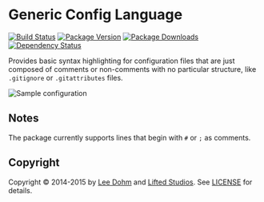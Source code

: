 # Generic Config Language

[![Build Status](https://img.shields.io/travis/lee-dohm/language-generic-config.svg)](https://travis-ci.org/lee-dohm/language-generic-config)
[![Package Version](https://img.shields.io/apm/v/language-generic-config.svg)](https://atom.io/packages/language-generic-config)
[![Package Downloads](https://img.shields.io/apm/dm/language-generic-config.svg)](https://atom.io/packages/language-generic-config)
[![Dependency Status](https://img.shields.io/david/lee-dohm/language-generic-config.svg)](https://david-dm.org/lee-dohm/language-generic-config)

Provides basic syntax highlighting for configuration files that are just composed of comments or non-comments with no particular structure, like `.gitignore` or `.gitattributes` files.

![Sample configuration](https://raw.githubusercontent.com/lee-dohm/language-generic-config/master/sample.png)

## Notes

The package currently supports lines that begin with `#` or `;` as comments.

## Copyright

Copyright &copy; 2014-2015 by [Lee Dohm](http://www.lee-dohm.com) and [Lifted Studios](http://www.liftedstudios.com). See [LICENSE](https://github.com/lee-dohm/language-generic-config/blob/master/LICENSE.md) for details.
